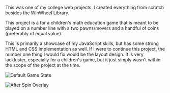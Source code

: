 This was one of my college web projects. I created everything from scratch besides the WinWheel Library.

This project is a for a children's math education game that is meant to be played on a number line with a two pawns/movers and
a handful of coins (preferably of equal value).

This is primarily a showcase of my JavaScript skills, but has some strong HTML and CSS implementation as well.
If I were to continue this project, the number one thing I would fix would be the layout design. It is very lackluster,
especially for a children's game, but it just simply wasn't within the scope of the project at the time.

![Default Game State](https://i.imgur.com/kJ21Ana.png)

![After Spin Overlay](https://i.imgur.com/Dgao80h.png)
